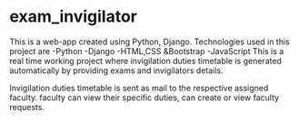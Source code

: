 # exam_invigilator
This is a web-app created using Python, Django. Technologies used in this project are 
-Python
-Django
-HTML,CSS &Bootstrap
-JavaScript
This is a real time working project where invigilation duties timetable is generated automatically by providing exams and invigilators details.

 Invigilation duties timetable is sent as mail to the respective assigned faculty.
faculty can view their specific duties, can create or view faculty requests.

